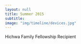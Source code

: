 ```yaml
---
layout: null
title: Summer 2015
subtitle:
image: "img/timeline/devices.jpg"
---
```

Hichwa Family Fellowship Recipient
